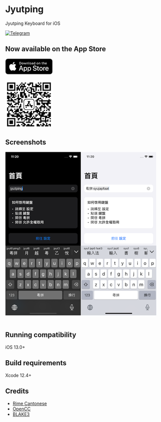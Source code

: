 Jyutping
======

Jyutping Keyboard for iOS

[![Telegram](https://img.shields.io/badge/Telegram-@jyutping-blue?style=for-the-badge&logo=telegram)](https://t.me/jyutping)

## Now available on the App Store

<a href="https://apps.apple.com/app/id1509367629">
<img src="images/app-store-badge.png" alt="App Store badge" width="150"/>
</a>
<br><br>

<a href="https://apps.apple.com/app/id1509367629">
<img src="images/app-store-link-qrcode.png" alt="App Store QR Code" width="150"/>
</a>
<br>

## Screenshots
<img src="images/screenshot.png" alt="screenshots" width="480"/>
<br><br>

## Running compatibility
iOS 13.0+

## Build requirements
Xcode 12.4+

## Credits
- [Rime Cantonese](https://github.com/rime/rime-cantonese)  
- [OpenCC](https://github.com/BYVoid/OpenCC)  
- [BLAKE3](https://github.com/nixberg/blake3-swift)
